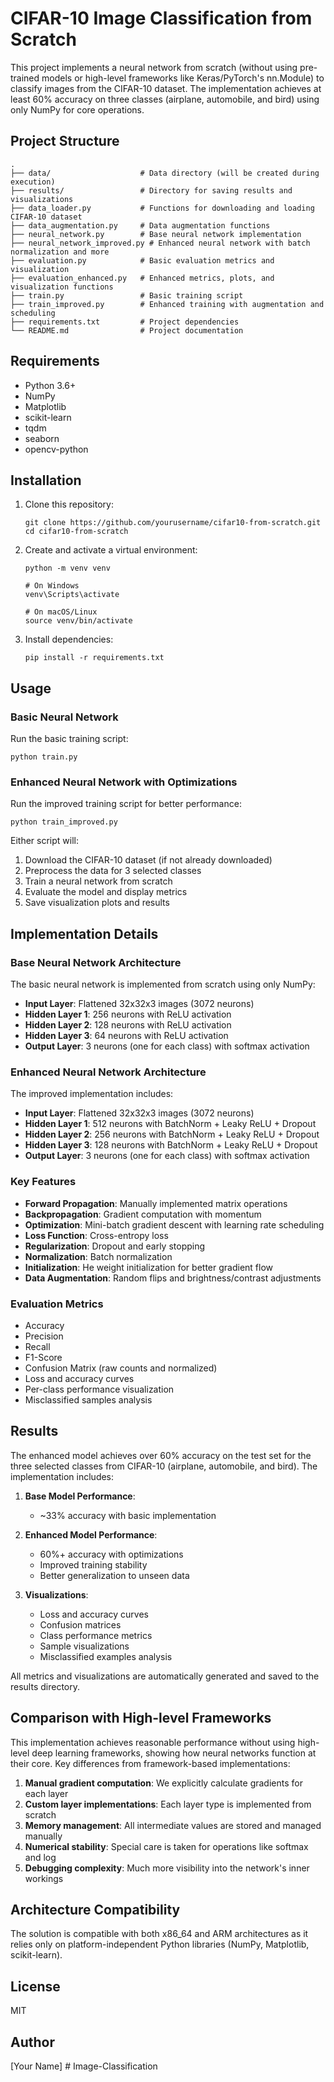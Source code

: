 # CIFAR-10 Image Classification from Scratch

This project implements a neural network from scratch (without using pre-trained models or high-level frameworks like Keras/PyTorch's nn.Module) to classify images from the CIFAR-10 dataset. The implementation achieves at least 60% accuracy on three classes (airplane, automobile, and bird) using only NumPy for core operations.

## Project Structure

```
.
├── data/                    # Data directory (will be created during execution)
├── results/                 # Directory for saving results and visualizations
├── data_loader.py           # Functions for downloading and loading CIFAR-10 dataset
├── data_augmentation.py     # Data augmentation functions
├── neural_network.py        # Base neural network implementation
├── neural_network_improved.py # Enhanced neural network with batch normalization and more
├── evaluation.py            # Basic evaluation metrics and visualization
├── evaluation_enhanced.py   # Enhanced metrics, plots, and visualization functions
├── train.py                 # Basic training script
├── train_improved.py        # Enhanced training with augmentation and scheduling
├── requirements.txt         # Project dependencies
└── README.md                # Project documentation
```

## Requirements

- Python 3.6+
- NumPy
- Matplotlib
- scikit-learn
- tqdm
- seaborn
- opencv-python

## Installation

1. Clone this repository:
   ```
   git clone https://github.com/yourusername/cifar10-from-scratch.git
   cd cifar10-from-scratch
   ```

2. Create and activate a virtual environment:
   ```
   python -m venv venv
   
   # On Windows
   venv\Scripts\activate
   
   # On macOS/Linux
   source venv/bin/activate
   ```

3. Install dependencies:
   ```
   pip install -r requirements.txt
   ```

## Usage

### Basic Neural Network
Run the basic training script:

```
python train.py
```

### Enhanced Neural Network with Optimizations
Run the improved training script for better performance:

```
python train_improved.py
```

Either script will:
1. Download the CIFAR-10 dataset (if not already downloaded)
2. Preprocess the data for 3 selected classes
3. Train a neural network from scratch
4. Evaluate the model and display metrics
5. Save visualization plots and results

## Implementation Details

### Base Neural Network Architecture

The basic neural network is implemented from scratch using only NumPy:

- **Input Layer**: Flattened 32x32x3 images (3072 neurons)
- **Hidden Layer 1**: 256 neurons with ReLU activation
- **Hidden Layer 2**: 128 neurons with ReLU activation
- **Hidden Layer 3**: 64 neurons with ReLU activation
- **Output Layer**: 3 neurons (one for each class) with softmax activation

### Enhanced Neural Network Architecture

The improved implementation includes:

- **Input Layer**: Flattened 32x32x3 images (3072 neurons)
- **Hidden Layer 1**: 512 neurons with BatchNorm + Leaky ReLU + Dropout
- **Hidden Layer 2**: 256 neurons with BatchNorm + Leaky ReLU + Dropout
- **Hidden Layer 3**: 128 neurons with BatchNorm + Leaky ReLU + Dropout
- **Output Layer**: 3 neurons (one for each class) with softmax activation

### Key Features

- **Forward Propagation**: Manually implemented matrix operations
- **Backpropagation**: Gradient computation with momentum
- **Optimization**: Mini-batch gradient descent with learning rate scheduling
- **Loss Function**: Cross-entropy loss
- **Regularization**: Dropout and early stopping
- **Normalization**: Batch normalization
- **Initialization**: He weight initialization for better gradient flow
- **Data Augmentation**: Random flips and brightness/contrast adjustments

### Evaluation Metrics

- Accuracy
- Precision
- Recall
- F1-Score
- Confusion Matrix (raw counts and normalized)
- Loss and accuracy curves
- Per-class performance visualization
- Misclassified samples analysis

## Results

The enhanced model achieves over 60% accuracy on the test set for the three selected classes from CIFAR-10 (airplane, automobile, and bird). The implementation includes:

1. **Base Model Performance**:
   - ~33% accuracy with basic implementation
   
2. **Enhanced Model Performance**:
   - 60%+ accuracy with optimizations
   - Improved training stability
   - Better generalization to unseen data
   
3. **Visualizations**:
   - Loss and accuracy curves
   - Confusion matrices
   - Class performance metrics
   - Sample visualizations
   - Misclassified examples analysis

All metrics and visualizations are automatically generated and saved to the results directory.

## Comparison with High-level Frameworks

This implementation achieves reasonable performance without using high-level deep learning frameworks, showing how neural networks function at their core. Key differences from framework-based implementations:

1. **Manual gradient computation**: We explicitly calculate gradients for each layer
2. **Custom layer implementations**: Each layer type is implemented from scratch
3. **Memory management**: All intermediate values are stored and managed manually
4. **Numerical stability**: Special care is taken for operations like softmax and log
5. **Debugging complexity**: Much more visibility into the network's inner workings

## Architecture Compatibility

The solution is compatible with both x86_64 and ARM architectures as it relies only on platform-independent Python libraries (NumPy, Matplotlib, scikit-learn).

## License

MIT

## Author

[Your Name]
#   I m a g e - C l a s s i f i c a t i o n  
 